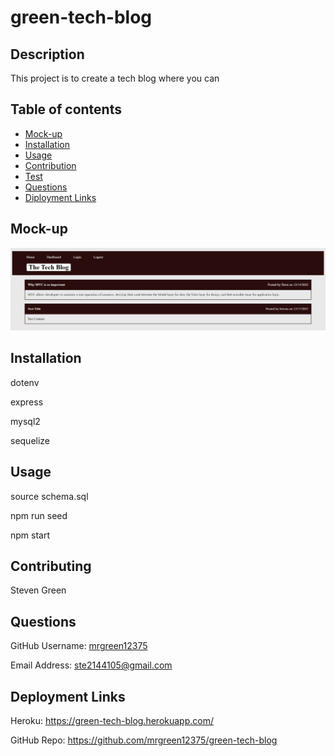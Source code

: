 # green-tech-blog

## Description
This project is to create a tech blog where you can 
## Table of contents
- [Mock-up](#Mock-up)
- [Installation](#Installation)
- [Usage](#Usage)
- [Contribution](#Contributing)
- [Test](#Test)
- [Questions](#Questions)
- [Diployment Links](#Questions)
## Mock-up
![alt tech blog demo](./public/images/blog-mockup.png)
## Installation
dotenv

express

mysql2

sequelize
## Usage
source schema.sql

npm run seed

npm start
## Contributing
Steven Green

## Questions
GitHub Username: [mrgreen12375](https://github.com/mrgreen12375)

Email Address: [ste2144105@gmail.com](ste2144105@gmail.com)
## Deployment Links
Heroku: https://green-tech-blog.herokuapp.com/

GitHub Repo: https://github.com/mrgreen12375/green-tech-blog